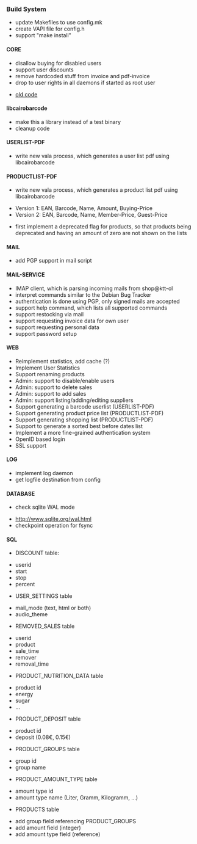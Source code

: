 ### Build System
 * update Makefiles to use config.mk
 * create VAPI file for config.h
 * support "make install"

#### CORE
 * disallow buying for disabled users
 * support user discounts
 * remove hardcoded stuff from invoice and pdf-invoice
 * drop to user rights in all daemons if started as root user
  - [old code](https://github.com/ktt-ol/serial-barcode-scanner/commit/504cefec4a93a9b52fa9d25d6f353a4676485c43)

#### libcairobarcode
 * make this a library instead of a test binary
 * cleanup code

#### USERLIST-PDF
 * write new vala process, which generates a user list pdf using libcairobarcode

#### PRODUCTLIST-PDF
 * write new vala process, which generates a product list pdf using libcairobarcode
  - Version 1: EAN, Barcode, Name, Amount, Buying-Price
  - Version 2: EAN, Barcode, Name, Member-Price, Guest-Price
 * first implement a deprecated flag for products, so that products
   being deprecated and having an amount of zero are not shown
   on the lists

#### MAIL
 * add PGP support in mail script

#### MAIL-SERVICE
 * IMAP client, which is parsing incoming mails from shop@ktt-ol
 * interpret commands similar to the Debian Bug Tracker
 * authentication is done using PGP, only signed mails are accepted
 * support help command, which lists all supported commands
 * support restocking via mail
 * support requesting invoice data for own user
 * support requesting personal data
 * support password setup

#### WEB
 * Reimplement statistics, add cache (?)
 * Implement User Statistics
 * Support renaming products
 * Admin: support to disable/enable users
 * Admin: support to delete sales
 * Admin: support to add sales
 * Admin: support listing/adding/editing suppliers
 * Support generating a barcode userlist (USERLIST-PDF)
 * Support generating product price list (PRODUCTLIST-PDF)
 * Support generating shopping list (PRODUCTLIST-PDF)
 * Support to generate a sorted best before dates list
 * Implement a more fine-grained authentication system
 * OpenID based login
 * SSL support

#### LOG
 * implement log daemon
 * get logfile destination from config

#### DATABASE
 * check sqlite WAL mode
  - http://www.sqlite.org/wal.html
  - checkpoint operation for fsync

#### SQL
 * DISCOUNT table:
  - userid
  - start
  - stop
  - percent
 * USER_SETTINGS table
  - mail_mode (text, html or both)
  - audio_theme
 * REMOVED_SALES table
  - userid
  - product
  - sale_time
  - remover
  - removal_time
 * PRODUCT_NUTRITION_DATA table
  - product id
  - energy
  - sugar
  - ...
 * PRODUCT_DEPOSIT table
  - product id
  - deposit (0.08€, 0.15€)
 * PRODUCT_GROUPS table
  - group id
  - group name
 * PRODUCT_AMOUNT_TYPE table
  - amount type id
  - amount type name (Liter, Gramm, Kilogramm, ...)
 * PRODUCTS table
  - add group field referencing PRODUCT_GROUPS
  - add amount field (integer)
  - add amount type field (reference)
